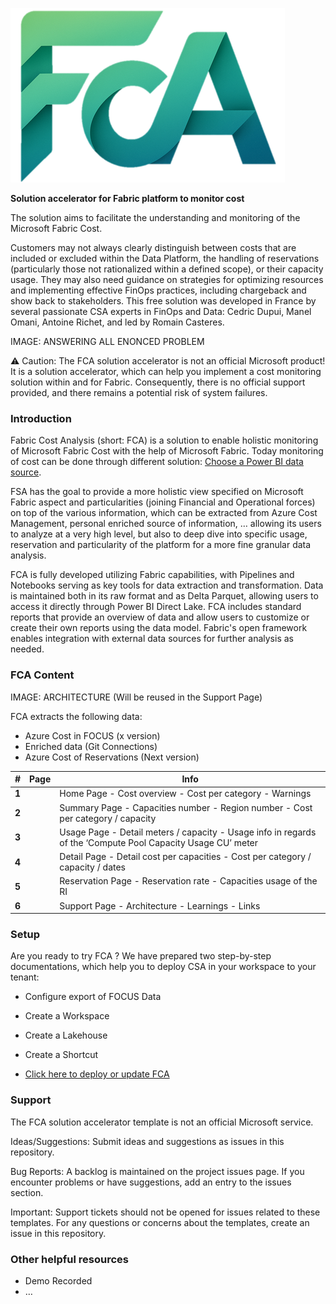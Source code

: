 ![image-20250721165331549](/media/FCA.png)

**Solution accelerator for Fabric platform to monitor cost**

The solution aims to facilitate the understanding and monitoring of the Microsoft Fabric Cost.

Customers may not always clearly distinguish between costs that are included or excluded within the Data Platform, the handling of reservations (particularly those not rationalized within a defined scope), or their capacity usage. They may also need guidance on strategies for optimizing resources and implementing effective FinOps practices, including chargeback and show back to stakeholders. This free solution was developed in France by several passionate CSA experts in FinOps and Data: Cedric Dupui, Manel Omani, Antoine Richet, and led by Romain Casteres.

IMAGE: ANSWERING ALL ENONCED PROBLEM

⚠️ Caution: The FCA solution accelerator is not an official Microsoft product! It is a solution accelerator, which can help you implement a cost monitoring solution within and for Fabric. Consequently, there is no official support provided, and there remains a potential risk of system failures.

### Introduction

Fabric Cost Analysis (short: FCA) is a solution to enable holistic monitoring of Microsoft Fabric Cost with the help of Microsoft Fabric. Today monitoring of cost can be done through different solution: [Choose a Power BI data source](https://learn.microsoft.com/en-us/cloud-computing/finops/toolkit/power-bi/help-me-choose#comparison-table).

FSA has the goal to provide a more holistic view specified on Microsoft Fabric aspect and particularities (joining Financial and Operational forces) on top of the various information, which can be extracted from Azure Cost Management, personal enriched source of information, … allowing its users to analyze at a very high level, but also to deep dive into specific usage, reservation and particularity of the platform for a more fine granular data analysis. 

FCA is fully developed utilizing Fabric capabilities, with Pipelines and Notebooks serving as key tools for data extraction and transformation. Data is maintained both in its raw format and as Delta Parquet, allowing users to access it directly through Power BI Direct Lake. FCA includes standard reports that provide an overview of data and allow users to customize or create their own reports using the data model. Fabric's open framework enables integration with external data sources for further analysis as needed.

### FCA Content

IMAGE: ARCHITECTURE (Will be reused in the Support Page)

FCA extracts the following data:

- Azure Cost in FOCUS (x version)
- Enriched data (Git Connections)
- Azure Cost of Reservations (Next version)

 

| **#** | **Page** | **Info**                                                     |
| ----- | -------- | ------------------------------------------------------------ |
| **1** |          | Home Page  - Cost overview  - Cost per category  - Warnings  |
| **2** |          | Summary Page  - Capacities number  - Region number  - Cost per category / capacity |
| **3** |          | Usage Page  - Detail meters / capacity  - Usage info in regards of the ‘Compute  Pool Capacity Usage CU’ meter |
| **4** |          | Detail Page  - Detail cost per capacities  - Cost per category / capacity / dates |
| **5** |          | Reservation Page  - Reservation rate  - Capacities usage of the RI |
| **6** |          | Support Page  - Architecture  - Learnings  - Links           |

 

### Setup

Are you ready to try FCA ? We have prepared two step-by-step documentations, which help you to deploy CSA in your workspace to your tenant:

- Configure export of FOCUS Data

- Create a Workspace

- Create a Lakehouse

- Create a Shortcut

- [Click here to deploy or update FCA](https://github.com/Pulsweb/FCA/blob/main/script/Deploy_FCA.ipynb)

  

### Support

The FCA solution accelerator template is not an official Microsoft service.

Ideas/Suggestions: Submit ideas and suggestions as issues in this repository.

Bug Reports: A backlog is maintained on the project issues page. If you encounter problems or have suggestions, add an entry to the issues section.

Important: Support tickets should not be opened for issues related to these templates. For any questions or concerns about the templates, create an issue in this repository.

### Other helpful resources

- Demo Recorded
- …
